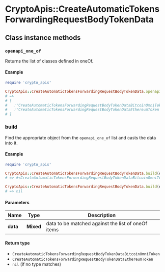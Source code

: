 # CryptoApis::CreateAutomaticTokensForwardingRequestBodyTokenData

## Class instance methods

### `openapi_one_of`

Returns the list of classes defined in oneOf.

#### Example

```ruby
require 'crypto_apis'

CryptoApis::CreateAutomaticTokensForwardingRequestBodyTokenData.openapi_one_of
# =>
# [
#   :'CreateAutomaticTokensForwardingRequestBodyTokenDataBitcoinOmniToken',
#   :'CreateAutomaticTokensForwardingRequestBodyTokenDataEthereumToken'
# ]
```

### build

Find the appropriate object from the `openapi_one_of` list and casts the data into it.

#### Example

```ruby
require 'crypto_apis'

CryptoApis::CreateAutomaticTokensForwardingRequestBodyTokenData.build(data)
# => #<CreateAutomaticTokensForwardingRequestBodyTokenDataBitcoinOmniToken:0x00007fdd4aab02a0>

CryptoApis::CreateAutomaticTokensForwardingRequestBodyTokenData.build(data_that_doesnt_match)
# => nil
```

#### Parameters

| Name | Type | Description |
| ---- | ---- | ----------- |
| **data** | **Mixed** | data to be matched against the list of oneOf items |

#### Return type

- `CreateAutomaticTokensForwardingRequestBodyTokenDataBitcoinOmniToken`
- `CreateAutomaticTokensForwardingRequestBodyTokenDataEthereumToken`
- `nil` (if no type matches)

